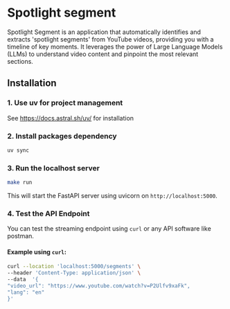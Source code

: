 
# Spotlight segment

Spotlight Segment is an application that automatically identifies and extracts 'spotlight segments' from YouTube videos, providing you with a timeline of key moments. It leverages the power of  Large  Language Models (LLMs) to understand video content and pinpoint the most relevant sections.


## Installation

### 1. Use uv for project management 

See https://docs.astral.sh/uv/ for installation


### 2. Install packages dependency

```bash
uv sync
```

### 3. Run the localhost server
```bash
make run
```
This will start the FastAPI server using uvicorn on `http://localhost:5000`.

### 4. Test the API Endpoint

You can test the streaming endpoint using `curl`  or any API software like postman.

#### Example using `curl`:
```bash
curl --location 'localhost:5000/segments' \
--header 'Content-Type: application/json' \
--data  '{
"video_url": "https://www.youtube.com/watch?v=P2Ulfv9xaFk",
"lang": "en"
}'
```

